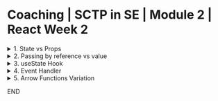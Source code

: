 # Coaching | SCTP in SE | Module 2 | React Week 2

<details>
<summary> 1. State vs Props</summary>
## 1. State vs Props

> **State** manages the data being displayed or used within the component.

> **Prop** enable passing of data from one component to another.

| Feature | When to Use| How to Use|
|-|-|-|
| Props   | To pass data and event handlers from parent to child components.                               | Define props in the child component and pass them from the parent component during rendering.   |
|         | For customizing child components from a parent component based on external data.              | `<ChildComponent propName="value" />` in the parent component.                                   |
|         | To control a component from outside, making the component reusable and encapsulated.         | Access via `props.propName` in the child component to use the passed value or function.         |
| State   | To manage changing data within a component, like user input, data fetching results, etc.      | Initialize state in a component using `useState` hook in functional components.                 |
|         | For data that changes over time and should trigger a re-render when updated.                 | `const [state, setState] = useState(initialState);` and update with `setState(newValue)`.       |
|         | To keep track of user actions, inputs, or any dynamic interactions within the component.     | Use state for local component state management, not intended to be passed to child components.  |

</details>

<details>
<summary>2. Passing by reference vs value</summary>

## 2. Passing by reference vs value

Primitive types in JavaScript are passed by value while object and array are passed by reference.

Primitive (string):
```js

let myDog = "Bobby";

let myCat = myDog;

myCat = "Cathy";

console.log(myDog); // prints "Bobby"

```

Object:

```js
let myDog = {
    name:"Bobby"
}

let myCat = myDog;

myCat.name = "Cathy";

console.log(myDog); // prints {name: "Cathy"}
```

The best illustration to describe the difference between passing by value vs reference:

<img src="https://www.mathwarehouse.com/programming/images/pass-by-reference-vs-pass-by-value-animation.gif" />

**Explanation**

Consider:
```js
const mySibling = 4;
```
When a variable (primitive or not) is created, the value is being stored in memory and a memory address (the reference) is allocated for it. For instance, `mySiblings` is given a value `4`. The memory address #123456 is being assigned to store `4`. When a variable is passed by reference, it is the address (#123456) instead of the value (4) that is being assigned to another variable. This means 2 variable may be pointing to the same memory address. Consider the same example again:

Passing by reference:
```js
let myDog = {
    name:"Bobby"
}

let myCat = myDog;

myCat.name = "Cathy";

// myDog and myCat is pointing to the same memory address #111222
```

Passing by value:

```js
let myDog = "Bobby";

let myCat = myDog;

myCat = "Cathy";

// myDog has memory address #444555 while myCat has memory address #666777
```

</details>

<details>
<summary> 3. useState Hook</summary>

## 3. `useState` hook

### 3.1 Declaring `useState` hooks

Importing and declaring state:
```js
// 1. Imports "useState" function
import React, { useState } from 'react';

const AddressComponent = () => {

    // Calls useState functions with default value and returns an array. Use array destructuring syntax to capture
    // A. address (the state value)
    // B. setAddress (a function provided to update state)
    const [address, setAddress] = useState("");

    return (
        <div>My Address: {address}</div>
    )
}

export default AddressComponent;

```

### 3.2 Updating a state

**New value NOT depending on existing value**

There are several ways to update state. The `setAddress` function accepts a value or a function.

When a state can be updated without depending on the current value:
```js
setAddress("My Address");
```

**New value depends on existing value**

Sometimes, the value you wish to set may depend on the current value. For instance, what if I wish to remove whitespace of a value using the [trim](https://developer.mozilla.org/en-US/docs/Web/JavaScript/Reference/Global_Objects/String/trim) function?

```js
setAddress((prevState) => {
    return prevState.trim();
})
```

**Update a part of an object**

Declare an object as a state:

```js
import React, { useState } from 'react';

const AddressComponent = () => {

    const defaultAddress = {
        street:"Block 558 Ang Mo Kio Avenue 10",
        postal:"111111"
    };
    const [address, setAddress] = useState(defaultAddress);

    return (
        <div>My Address: {address.street} {address.postal}</div>
    )
}

export default AddressComponent;
```

Update a part of the object:

```js
    setAddress((prevState) => {
        return {
            ...prevState, 
            postal: "560558"
        }
    })
```

The above code snippet uses the [spread syntax](https://developer.mozilla.org/en-US/docs/Web/JavaScript/Reference/Operators/Spread_syntax) to make a copy of the `prevState` because state object is immutable. This means, you cannot change the state of `prevState`. To make changes to it, you have to make a copy and change the copy of the state.

</details>
<details>
<summary> 4. Event Handler</summary>

## 4. Event Handlers

### 4.1 Demo on event handlers

In this example, the child component detect change in the input field and sends the data to the parent component using a function provided by the parent, passed to child via the prop. 

> Run `coaching-app` to see live example.

ParentComponent:
```js
import React, { useState } from 'react';
import ChildComponent from './ChildComponent'; // Assuming the file name is ChildComponent.js

function ParentComponent() {
  const [inputValue, setInputValue] = useState('');

  const handleInput = (value) => {
    setInputValue(value);
  };

  return (
    <div style={{border:"4px solid red", margin:"4px"}}>
      <h2>Parent Component</h2>
      <div>
        <strong>Input from Child:</strong> {inputValue}
      </div>
      <ChildComponent onInputChange={handleInput} />      
    </div>
  );
}

export default ParentComponent;
```

ChildComponent:
```js
import React, { useState } from 'react';

function ChildComponent({ onInputChange }) {
  const [value, setValue] = useState('');

  const handleChange = (e) => {
    setValue(e.target.value);
    onInputChange(e.target.value); // Call the function passed from the parent
  };

  return (
    <div style={{border:"4px solid blue", margin:"4px", padding:"4px"}}>
      <h2>Child Component</h2>
      <input type="text" value={value} onChange={handleChange} />
    </div>
  );
}

export default ChildComponent;
```

### 4.2 What is Higher Order Function

Either:
- A function that takes another function as argument
- Or, A function that returns a function
- Or both.
</details>
<details>
<summary>5. Arrow Functions Variation</summary>

## 5. Arrow Functions Variation

Below are three variations of arrow functions:

**Most verbose**
```js
const fetchMyName = (salutation) => {
    return `${salutation} Edison`;
}
```

**Less Verbose**
```js
const fetchMyName = (salutation) => `${salutation} Edison`;
```

**Least Verbose**
```js
const fetchMyName = salutation => `${salutation} Edison`;
```

**Least Verbose without Arg**
```js
const fetchMyName = () => "Mr Edison";
```
</details>


END